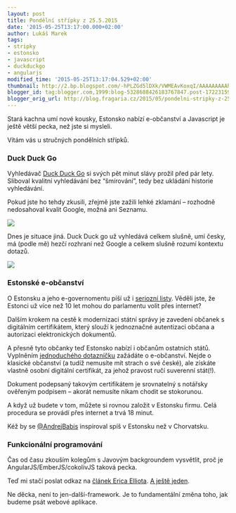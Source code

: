 ```yaml
---
layout: post
title: Pondělní střípky z 25.5.2015
date: '2015-05-25T13:17:00.000+02:00'
author: Lukáš Marek
tags:
- stripky
- estonsko
- javascript
- duckduckgo
- angularjs
modified_time: '2015-05-25T13:17:04.529+02:00'
thumbnail: http://2.bp.blogspot.com/-hPLZGd5lDXk/VWMEAvKoxqI/AAAAAAAAAh0/CyiXMewlbYw/s72-c/Screen%2BShot%2B2015-05-25%2Bat%2B11.47.16.png
blogger_id: tag:blogger.com,1999:blog-5328688426183767847.post-1722315939978469470
blogger_orig_url: http://blog.fragaria.cz/2015/05/pondelni-stripky-z-2552015.html
---
```


Stará kachna umí nové kousky, Estonsko nabízí e-občanství a Javascript
je ještě větší pecka, než jste si mysleli.

<span id="more"></span>

Vítám vás u stručných pondělních střípků.

### Duck Duck Go

Vyhledávač [Duck Duck Go](https://duckduckgo.com/) si svých pět minut
slávy prožil před pár lety. Sliboval kvalitní vyhledávání bez
“šmírování”, tedy bez ukládání historie vyhledávání.

Pokud jste ho tehdy zkusili, zřejmě jste zažili lehké zklamání –
rozhodně nedosahoval kvalit Google, možná ani
Seznamu.

[![](http://2.bp.blogspot.com/-hPLZGd5lDXk/VWMEAvKoxqI/AAAAAAAAAh0/CyiXMewlbYw/s400/Screen%2BShot%2B2015-05-25%2Bat%2B11.47.16.png)](http://2.bp.blogspot.com/-hPLZGd5lDXk/VWMEAvKoxqI/AAAAAAAAAh0/CyiXMewlbYw/s1600/Screen%2BShot%2B2015-05-25%2Bat%2B11.47.16.png)

Dnes je situace jiná. Duck Duck go už vyhledává celkem slušně, umí
česky, má (podle mě) hezčí rozhraní než Google a celkem slušně rozumí
kontextu
dotazů.

[![](http://3.bp.blogspot.com/-zQLA-tD3wHU/VWMEAtgLpQI/AAAAAAAAAh4/aCHK26EJ5D4/s400/Screen%2BShot%2B2015-05-25%2Bat%2B11.55.20.png)](http://3.bp.blogspot.com/-zQLA-tD3wHU/VWMEAtgLpQI/AAAAAAAAAh4/aCHK26EJ5D4/s1600/Screen%2BShot%2B2015-05-25%2Bat%2B11.55.20.png)

### Estonské e-občanství

O Estonsku a jeho e-governomentu píší už i [seriozní
listy](http://ehl.blog.ihned.cz/c1-52130310-zalozit-v-estonsku-firmu-trva-osmnact-minut-ale-jde-to-i-za-patnact).
Věděli jste, že Estonci už více než 10 let mohou do parlamentu volit
přes internet?

Dalším krokem na cestě k modernizaci státní správy je zavedení občanek s
digitálním certifikátem, který slouží k jednoznačné autentizaci občana a
autorizaci elektronických dokumentů.

A přesně tyto občanky teď Estonsko nabízí i občanům ostatních států.
Vyplněním [jednoduchého
dotazníčku](https://e-estonia.com/e-residents/about/) zažádáte o
e-občanství. Nejde o klasické občanství (a tudíž nemusíte mít strach o
své české), ale získáte vlastně osobní digitální certifikát, za jehož
pravost ručí suverenní stát(\!).

Dokument podepsaný takovým certifikátem je srovnatelný s notářsky
ověřeným podpisem – akorát nemusíte nikam chodit se stokorunou.

A když už budete v tom, můžete si rovnou založit v Estonsku firmu. Celá
procedura se provádí přes internet a trvá 18 minut.

Kéž by se [@AndrejBabis](https://twitter.com/AndrejBabis) inspiroval
spíš v Estonsku než v Chorvatsku.

### Funkcionální programování

Čas od času zkouším kolegům s Javovým backgroundem vysvětlit, proč je
AngularJS/EmberJS/cokolivJS taková pecka.

Teď mi stačí poslat odkaz na [článek Erica
Elliota](https://medium.com/javascript-scene/the-two-pillars-of-javascript-pt-2-functional-programming-a63aa53a41a4).
[A ještě
jeden](https://medium.com/javascript-scene/the-two-pillars-of-javascript-ee6f3281e7f3).

Ne děcka, není to jen-další-framework. Je to fundamentální změna toho,
jak budeme psát webové aplikace.
